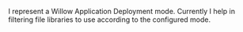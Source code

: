 I represent a Willow Application Deployment mode. Currently I help in filtering file libraries to use according to the configured mode. 